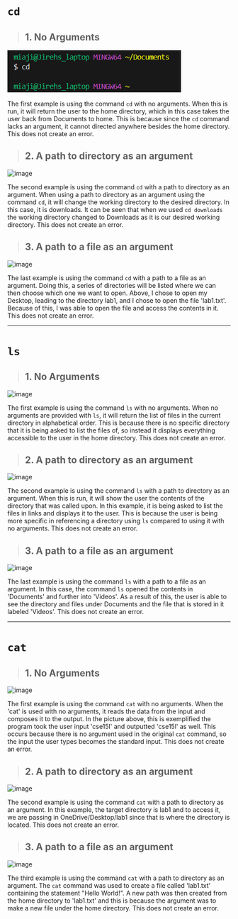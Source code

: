 # `cd`
> ## 1. No Arguments
![Image](cd1.png)

The first example is using the command `cd` with no arguments. When this is run, it will return the user to the home directory, which in this case takes the user back from Documents to home. This is because since the `cd` command lacks an argument, it cannot directed anywhere besides the home directory. This does not create an error.

> ## 2. A path to directory as an argument
![image](https://github.com/jjmnol/cse15l-lab-reports/assets/146889917/90c03318-5177-48e6-9a92-32746416921b)


The second example is using the command `cd` with a path to directory as an argument. When using a path to directory as an argument using the command `cd`, it will change the working directory to the desired directory. In this case, it is downloads. It can be seen that when we used `cd downloads` the working directory changed to Downloads as it is our desired working directory. This does not create an error.

> ## 3. A path to a file as an argument
![image](https://github.com/jjmnol/cse15l-lab-reports/assets/146889917/29d9be38-bc59-44e1-aa34-c173ab27ba18)



The last example is using the command `cd` with a path to a file as an argument. Doing this, a series of directories will be listed where we can then choose which one we want to open. Above, I chose to open my Desktop, leading to the directory lab1, and I chose to open the file 'lab1.txt'. Because of this, I was able to open the file and access the contents in it. This does not create an error.

--------------------------------------------------------------------------------------------------------------------------------------------------------------------
# `ls`
> ## 1. No Arguments
![image](https://github.com/jjmnol/cse15l-lab-reports/assets/146889917/9e2a29d1-abd7-4b83-8c87-03035f86b764)


The first example is using the command `ls` with no arguments. When no arguments are provided with `ls`, it will return the list of files in the current directory in alphabetical order. This is because there is no specific directory that it is being asked to list the files of, so instead it displays everything accessible to the user in the home directory. This does not create an error.

> ## 2. A path to directory as an argument
![image](https://github.com/jjmnol/cse15l-lab-reports/assets/146889917/0e5d263f-ac7f-4730-8478-40d57b0c1df8)


The second example is using the command `ls` with a path to directory as an argument. When this is run, it will show the user the contents of the directory that was called upon. In this example, it is being asked to list the files in links and displays it to the user. This is because the user is being more specific in referencing a directory using `ls` compared to using it with no arguments. This does not create an error.

> ## 3. A path to a file as an argument
![image](https://github.com/jjmnol/cse15l-lab-reports/assets/146889917/aeae5dbc-8131-4161-a122-c89c8ac12390)


The last example is using the command `ls` with a path to a file as an argument. In this case, the command `ls` opened the contents in 'Documents' and further into 'Videos'. As a result of this, the user is able to see the directory and files under Documents and the file that is stored in it labeled 'Videos'. This does not create an error.

--------------------------------------------------------------------------------------------------------------------------------------------------------------------
# `cat`
> ## 1. No Arguments
![image](https://github.com/jjmnol/cse15l-lab-reports/assets/146889917/1c053a4d-3947-4a9e-b90b-50832c887ea3)


The first example is using the command `cat` with no arguments. When the 'cat' is used with no arguments, it reads the data from the input and composes it to the output. In the picture above, this is exemplified the program took the user input 'cse15l' and outputted 'cse15l' as well. This occurs because there is no argument used in the original `cat` command, so the input the user types becomes the standard input. This does not create an error.

> ## 2. A path to directory as an argument
![image](https://github.com/jjmnol/cse15l-lab-reports/assets/146889917/85d8e66d-aee0-4bdf-9c95-d38a82d484a2)

The second example is using the command `cat` with a path to directory as an argument. In this example, the target directory is lab1 and to access it, we are passing in OneDrive/Desktop/lab1 since that is where the directory is located. This does not create an error.

> ## 3. A path to a file as an argument
![image](https://github.com/jjmnol/cse15l-lab-reports/assets/146889917/e48adf91-23ad-478c-8549-2928aacfdfbb)

The third example is using the command `cat` with a path to directory as an argument. The `cat` command was used to create a file called 'lab1.txt' containing the statement "Hello World!". A new path was then created from the home directory to 'lab1.txt' and this is because the argument was to make a new file under the home directory. This does not create an error.
